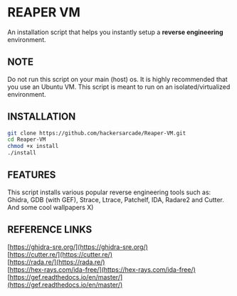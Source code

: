 # REAPER VM

 An installation script that helps you instantly setup a **reverse engineering** environment.

## NOTE

Do not run this script on your main (host) os. It is highly recommended that you use an Ubuntu VM. This script is meant to run on an isolated/virtualized environment.

## INSTALLATION

```sh
git clone https://github.com/hackersarcade/Reaper-VM.git
cd Reaper-VM
chmod +x install
./install

```

## FEATURES

This script installs various popular reverse engineering tools such as: <br/>
Ghidra, GDB (with GEF), Strace, Ltrace, Patchelf, IDA, Radare2 and Cutter. And some cool wallpapers X)

## REFERENCE LINKS

[https://ghidra-sre.org/](https://ghidra-sre.org/) <br>
[https://cutter.re/](https://cutter.re/) <br>
[https://rada.re/](https://rada.re/) <br>
[https://hex-rays.com/ida-free/](https://hex-rays.com/ida-free/) <br>
[https://gef.readthedocs.io/en/master/](https://gef.readthedocs.io/en/master/) <br>
